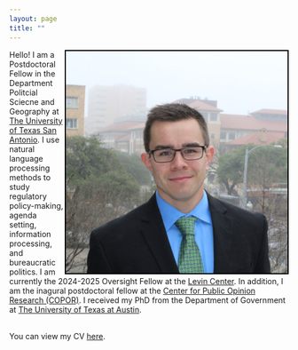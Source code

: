 ```yaml
---
layout: page
title: ""
---
```



<img style="float: right; border: 2px solid  black;" src="assets/me.jpg">
Hello! I am a Postdoctoral Fellow in the Department Politcial Sciecne and Geography at <a href="https://colfa.utsa.edu/polisci-geography/">The University of Texas San Antonio</a>. I use natural language processing methods to study regulatory policy-making, agenda setting, information processing, and bureaucratic politics. I am currently the 2024-2025 Oversight Fellow at the <a href="https://www.levin-center.org/">Levin Center</a>. In addition, I am the inagural postdoctoral fellow at the <a href="https://colfa.utsa.edu/political-opinion/">Center for Public Opinion Research (COPOR)</a>. I received my PhD from the Department of Government at <a href="https://liberalarts.utexas.edu/government/">The University of Texas at Austin</a>.
<br>
<br>

You can view my CV [here](assets/Dye_CV_8_21_2024.pdf).

